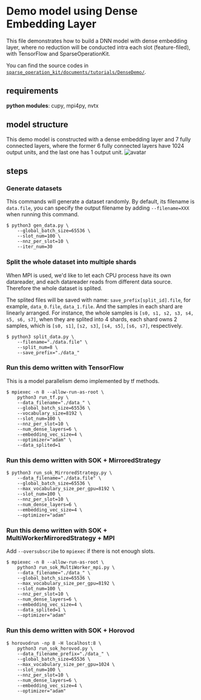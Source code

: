 # Demo model using Dense Embedding Layer #
This file demonstrates how to build a DNN model with dense embedding layer, where no reduction will be conducted intra each slot (feature-filed), with TensorFlow and SparseOperationKit. 

You can find the source codes in [`sparse_operation_kit/documents/tutorials/DenseDemo/`](https://github.com/NVIDIA/HugeCTR/tree/master/sparse_operation_kit/documents/tutorials/DenseDemo).

## requirements ##
**python modules**: cupy, mpi4py, nvtx

## model structure ##
This demo model is constructed with a dense embedding layer and 7 fully connected layers, where the former 6 fully connected layers have 1024 output units, and the last one has 1 output unit.
![avatar](../../source/images/demo_model_structure.png)

## steps ##
### Generate datasets ### 
This commands will generate a dataset randomly. By default, its filename is `data.file`, you can specify the output filename by adding `--filename=XXX` when running this command.
```shell
$ python3 gen_data.py \
    --global_batch_size=65536 \
    --slot_num=100 \
    --nnz_per_slot=10 \
    --iter_num=30 
```

### Split the whole dataset into multiple shards ###
When MPI is used, we'd like to let each CPU process have its own datareader, and each datareader reads from different data source. Therefore the whole dataset is splited.

The splited files will be saved with name: `save_prefix[split_id].file`, for example, `data_0.file`, `data_1.file`. And the samples in each shard are linearly arranged. For instance, the whole samples is `[s0, s1, s2, s3, s4, s5, s6, s7]`, when they are splited into 4 shards, each shard owns 2 samples, which is `[s0, s1]`, `[s2, s3]`, `[s4, s5]`, `[s6, s7]`, respectively.
```shell
$ python3 split_data.py \
    --filename="./data.file" \
    --split_num=8 \
    --save_prefix="./data_"
```

### Run this demo written with TensorFlow ###
This is a model parallelism demo implemented by tf methods.
```shell
$ mpiexec -n 8 --allow-run-as-root \
    python3 run_tf.py \
    --data_filename="./data_" \
    --global_batch_size=65536 \
    --vocabulary_size=8192 \
    --slot_num=100 \
    --nnz_per_slot=10 \
    --num_dense_layers=6 \
    --embedding_vec_size=4 \
    --optimizer="adam" \
    --data_splited=1
```

### Run this demo written with SOK + MirroredStrategy ###
```shell
$ python3 run_sok_MirroredStrategy.py \
    --data_filename="./data.file" \
    --global_batch_size=65536 \
    --max_vocabulary_size_per_gpu=8192 \
    --slot_num=100 \
    --nnz_per_slot=10 \
    --num_dense_layers=6 \
    --embedding_vec_size=4 \
    --optimizer="adam" 
```

### Run this demo written with SOK + MultiWorkerMirroredStrategy + MPI ###
Add `--oversubscribe` to `mpiexec` if there is not enough slots.
```shell
$ mpiexec -n 8 --allow-run-as-root \
    python3 run_sok_MultiWorker_mpi.py \
    --data_filename="./data_" \
    --global_batch_size=65536 \
    --max_vocabulary_size_per_gpu=8192 \
    --slot_num=100 \
    --nnz_per_slot=10 \
    --num_dense_layers=6 \
    --embedding_vec_size=4 \
    --data_splited=1 \
    --optimizer="adam"
```

### Run this demo written with SOK + Horovod ###
```shell
$ horovodrun -np 8 -H localhost:8 \
    python3 run_sok_horovod.py \
    --data_filename_prefix="./data_" \
    --global_batch_size=65536 \
    --max_vocabulary_size_per_gpu=1024 \
    --slot_num=100 \
    --nnz_per_slot=10 \
    --num_dense_layers=6 \
    --embedding_vec_size=4 \
    --optimizer="adam"
```
